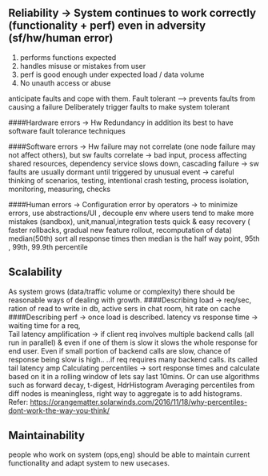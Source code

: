 ## Reliability  -> System continues to work correctly (functionality + perf) even in adversity (sf/hw/human error)

1. performs functions expected
2. handles misuse or mistakes from user
3. perf is good enough under expected load / data volume
4. No unauth access or abuse

anticipate faults and cope with them.
Fault tolerant --> prevents faults from causing a failure
Deliberately trigger faults to make system tolerant


####Hardware errors -> Hw Redundancy in addition its best to have software fault tolerance  techniques 

####Software errors -> Hw failure may not correlate (one node failure may not affect others), but sw faults correlate 
                -> bad input, process affecting shared resources, dependency service slows down, cascading failure
                -> sw faults are usually dormant until triggered by unusual event
                -> careful thinking of scenarios, testing, intentional crash testing, process isolation, monitoring, measuring, checks

####Human errors    -> Configuration error by operators
                -> to minimize errors, 
                    use abstractions/UI , 
                    decouple env where users tend to make more mistakes (sandbox), 
                    unit,manual,integration tests
                    quick & easy recovery ( faster rollbacks, gradual new feature rollout, recomputation of data)
                    median(50th) sort all response times then median is the half way point, 95th , 99th, 99.9th percentile
                    


## Scalability 

As system grows (data/traffic volume or complexity) there should be reasonable ways of dealing with growth.
####Describing load -> req/sec, ration of read to write in db, active sers in chat room, hit rate on cache
####Describing perf -> once load is described. latency vs response time -> waiting time for a req,  
                    Tail latency amplification -> if client req involves multiple backend calls (all run in parallel) & 
                                                  even if one of them is slow it slows the whole response for end user. 
                                                  Even if small portion of backend calls are slow, chance of response being slow is high..
                                                  ..if req requires many backend calls. its called tail latency amp
                    Calculating percentiles -> sort response times and calculate based on it in a rolling window of lets say last 10mins. 
                                                Or can use algorithms such as forward decay, t-digest, HdrHistogram
                                                Averaging percentiles from diff nodes is meaningless, right way to aggregate is to add histograms.
                                                Refer: https://orangematter.solarwinds.com/2016/11/18/why-percentiles-dont-work-the-way-you-think/ 


## Maintainability
people who work on system (ops,eng) should be able to maintain current functionality and adapt system to new usecases.


